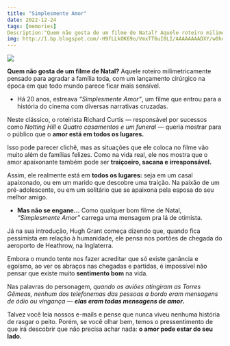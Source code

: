 ```yaml
---
title: "Simplesmente Amor"
date: 2022-12-24
tags: [memories]
Description:"Quem não gosta de um filme de Natal? Aquele roteiro milimetricamente pensado para agradar a família toda, com um lançamento cirúrgico na época em que todo mundo parece ficar mais sensível."
img: http://1.bp.blogspot.com/-H9fLLkOK69o/VmxTT6uI8LI/AAAAAAAADXY/w0hdELrv-NY/s400/im%25C3%25A1genes%2Bnavide%25C3%25B1as%2Bde%2Bamor.jpg
---
```


![](http://1.bp.blogspot.com/-H9fLLkOK69o/VmxTT6uI8LI/AAAAAAAADXY/w0hdELrv-NY/s400/im%25C3%25A1genes%2Bnavide%25C3%25B1as%2Bde%2Bamor.jpg)

**Quem não gosta de um filme de Natal?** Aquele roteiro milimetricamente pensado para agradar a família toda, com um lançamento cirúrgico na época em que todo mundo parece ficar mais sensível.

-   Há 20 anos, estreava _“Simplesmente Amor”_, um filme que entrou para a história do cinema com diversas narrativas cruzadas.

Neste clássico, o roteirista Richard Curtis — responsável por sucessos como _Notting Hill_ e _Quatro casamentos e um funeral_ — queria mostrar para o público que o **amor está em todos os lugares.**

Isso pode parecer clichê, mas as situações que ele coloca no filme vão muito além de famílias felizes. Como na vida real, ele nos mostra que o amor apaixonante também pode ser **traiçoeiro, sacana e irresponsável.**

Assim, ele realmente está em **todos os lugares:** seja em um casal apaixonado, ou em um marido que descobre uma traição. Na paixão de um pré-adolescente, ou em um solitário que se apaixona pela esposa do seu melhor amigo.

-   **Mas não se engane…**  Como qualquer bom filme de Natal, _“Simplesmente Amor”_ carrega uma mensagem pra lá de otimista.

Já na sua introdução, Hugh Grant começa dizendo que, quando fica pessimista em relação à humanidade, ele pensa nos portões de chegada do aeroporto de Heathrow, na Inglaterra.

Embora o mundo tente nos fazer acreditar que só existe ganância e egoísmo, ao ver os abraços nas chegadas e partidas, é impossível não pensar que existe muito  **sentimento bom**  na vida.

Nas palavras do personagem, _quando os aviões atingiram as Torres Gêmeas, nenhum dos telefonemas das pessoas a bordo eram mensagens de ódio ou vingança —_ **_elas eram todas mensagens de amor_.**

Talvez você leia nossos e-mails e pense que nunca viveu nenhuma história de rasgar o peito. Porém, se você olhar bem, temos o pressentimento de que irá descobrir que não precisa achar nada: **o amor pode estar do seu lado.**
